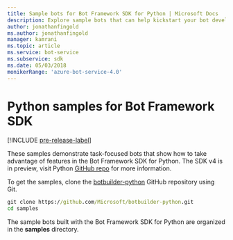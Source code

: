 ```yaml
---
title: Sample bots for Bot Framework SDK for Python | Microsoft Docs
description: Explore sample bots that can help kickstart your bot development with the Bot Framework SDK for Python.
author: jonathanfingold
ms.author: jonathanfingold
manager: kamrani
ms.topic: article
ms.service: bot-service
ms.subservice: sdk
ms.date: 05/03/2018
monikerRange: 'azure-bot-service-4.0' 
---
```


# Python samples for Bot Framework SDK
[!INCLUDE [pre-release-label](../includes/pre-release-label.md)]

These samples demonstrate task-focused bots that show how to take advantage of features in the Bot Framework SDK for Python. The SDK v4 is in preview, visit Python [GitHub repo](https://github.com/Microsoft/botbuilder-python) for more information. 

To get the samples, clone the [botbuilder-python](https://github.com/Microsoft/botbuilder-python) GitHub repository using Git.

```cmd
git clone https://github.com/Microsoft/botbuilder-python.git
cd samples
```
The sample bots built with the Bot Framework SDK for Python are organized in the **samples** directory.
